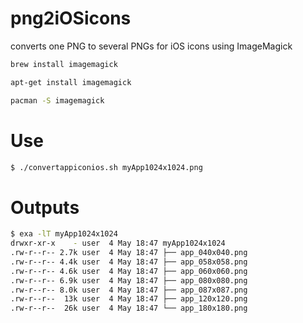 # png2iOSicons
converts one PNG to several PNGs for iOS icons using ImageMagick

```sh
brew install imagemagick
```

```sh
apt-get install imagemagick
```

```sh
pacman -S imagemagick
```

# Use

```sh
$ ./convertappiconios.sh myApp1024x1024.png
```

# Outputs

```sh
$ exa -lT myApp1024x1024
drwxr-xr-x    - user  4 May 18:47 myApp1024x1024
.rw-r--r-- 2.7k user  4 May 18:47 ├── app_040x040.png
.rw-r--r-- 4.4k user  4 May 18:47 ├── app_058x058.png
.rw-r--r-- 4.6k user  4 May 18:47 ├── app_060x060.png
.rw-r--r-- 6.9k user  4 May 18:47 ├── app_080x080.png
.rw-r--r-- 8.0k user  4 May 18:47 ├── app_087x087.png
.rw-r--r--  13k user  4 May 18:47 ├── app_120x120.png
.rw-r--r--  26k user  4 May 18:47 └── app_180x180.png
```
